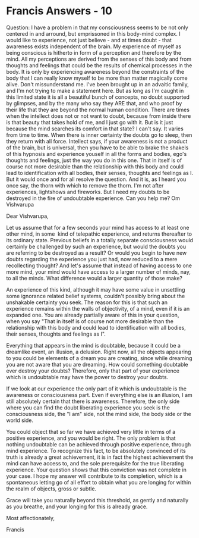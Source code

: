 # Francis Answers - 10

Question: I have a problem in that my consciousness seems to be not only centered in and arround, but emprissoned in this body-mind complex. I would like to experience, not just believe - and at times doubt - that awareness exists independent of the brain. My experience of myself as being conscious is hitherto in form of a perception and therefore by the mind. All my perceptions are derived from the senses of this body and from thoughts and feelings that could be the results of chemical processes in the body. It is only by experiencing awareness beyond the constraints of the body that I can really know myself to be more than matter magically come alive. Don't missunderstand me. I've been brought up in an advaitic family, and I'm not trying to make a statement here. But as long as I'm caught in this limited state it is all a beautiful bunch of concepts, no doubt supported by glimpses, and by the many who say they ARE that, and who proof by their life that they are beyond the normal human condition. There are times when the intellect does not or not want to doubt, because from inside there is that beauty that takes hold of me, and I just go with it. But is it just because the mind searches its comfort in that state? I can't say. It varies from time to time. When there is inner certainty the doubts go to sleep, then they return with all force. Intellect says, if your awareness is not a product of the brain, but is universal, then you have to be able to brake the shakels of this hypnosis and experience youself in all the forms and bodies, ego's thoughts and feelings, just the way you do in this one. That in itself is of course not more desirable than the relationship with this body and could lead to identification with all bodies, their senses, thoughts and feelings as I. But it would once and for all resolve the question. And it is, as I heard you once say, the thorn with which to remove the thorn. I'm not after experiences, lightshows and fireworks. But I need my doubts to be destroyed in the fire of undoubtable experience. Can you help me? Om Vishvarupa

Dear Vishvarupa,

Let us assume that for a few seconds your mind has access to at least one other mind, in some&nbsp; kind of telepathic experience, and returns thereafter to its ordinary state. Previous beliefs in a totally separate consciousness would certainly be challenged by such an experience, but would the doubts you are referring to be destroyed as a result? Or would you begin to have new doubts regarding the experience you just had, now reduced to a mere recollecting thought? And let's assume that instead of having access to one more mind, your mind would have access to a larger number of minds, nay, to all the minds. What difference would a larger quantity of those make?

An experience of this kind, although it may have some value in unsettling some ignorance related belief systems, couldn't possibly bring about the unshakable certainty you seek. The reason for this is that such an experience remains within the walls of objectivity, of a mind, even if it is an expanded one. You are already partially aware of this in your question, when you say &quot;That in itself is of course not more desirable than the relationship with this body and could lead to identification with all bodies, their senses, thoughts and feelings as I&quot;.&nbsp;

Everything that appears in the mind is doubtable, because it could be a dreamlike event, an illusion, a delusion. Right now, all the objects appearing to you could be elements of a dream you are creating, since while dreaming you are not aware that you are dreaming. How could something doubtable ever destroy your doubts? Therefore, only that part of your experience which is undoubtable may have the power to destroy your doubts.

If we look at our experience the only part of it which is undoubtable is the awareness or consciousness part. Even if everything else is an illusion, I am still absolutely certain that there is awareness. Therefore, the only side where you can find the doubt liberating experience you seek is the consciousness side, the &quot;I am&quot; side, not the mind side, the body side or the world side.

You could object that so far we have achieved very little in terms of a positive experience, and you would be right. The only problem is that nothing undoubtable can be achieved through positive experience, through mind experience. To recognize this fact, to be absolutely convinced of its truth is already a great achievement, it is in fact the highest achievement the mind can have access to, and the sole prerequisite for the true liberating experience. Your question shows that this conviction was not complete in your case. I hope my answer will contribute to its completion, which is a spontaneous letting go of all effort to obtain what you are longing for within the realm of objects, gross or subtle.

Grace will take you naturally beyond this threshold, as gently and naturally as you breathe, and your longing for this is already grace.

Most affectionately,

Francis

